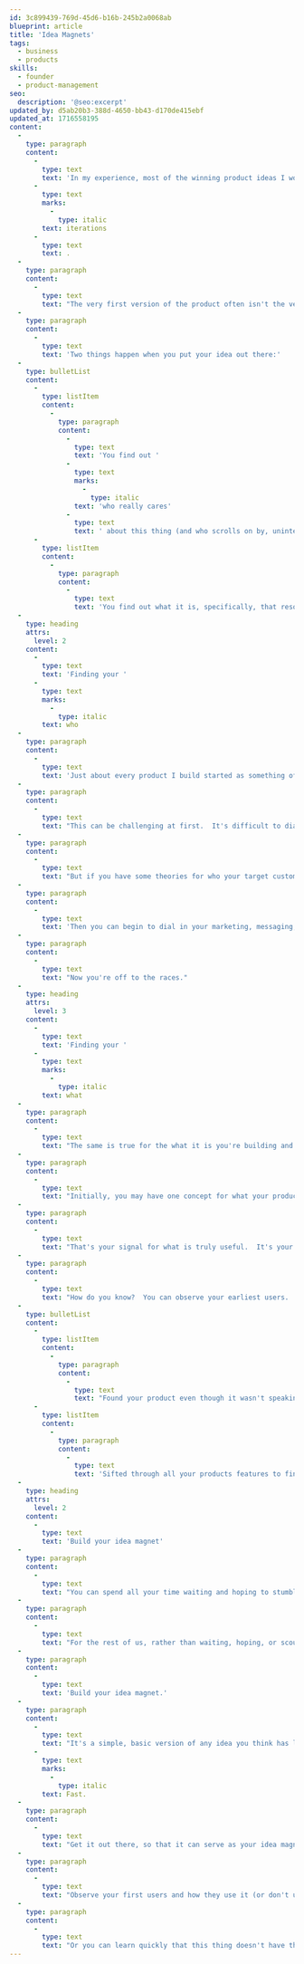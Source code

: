 ```yaml
---
id: 3c899439-769d-45d6-b16b-245b2a0068ab
blueprint: article
title: 'Idea Magnets'
tags:
  - business
  - products
skills:
  - founder
  - product-management
seo:
  description: '@seo:excerpt'
updated_by: d5ab20b3-388d-4650-bb43-d170de415ebf
updated_at: 1716558195
content:
  -
    type: paragraph
    content:
      -
        type: text
        text: 'In my experience, most of the winning product ideas I worked on, or seen others build into successful businesses were '
      -
        type: text
        marks:
          -
            type: italic
        text: iterations
      -
        type: text
        text: .
  -
    type: paragraph
    content:
      -
        type: text
        text: "The very first version of the product often isn't the version that ends up gaining traction.  But you can't arrive at the winning version unless you put that first version out—quickly."
  -
    type: paragraph
    content:
      -
        type: text
        text: 'Two things happen when you put your idea out there:'
  -
    type: bulletList
    content:
      -
        type: listItem
        content:
          -
            type: paragraph
            content:
              -
                type: text
                text: 'You find out '
              -
                type: text
                marks:
                  -
                    type: italic
                text: 'who really cares'
              -
                type: text
                text: ' about this thing (and who scrolls on by, uninterested).'
      -
        type: listItem
        content:
          -
            type: paragraph
            content:
              -
                type: text
                text: 'You find out what it is, specifically, that resonates most (and why).'
  -
    type: heading
    attrs:
      level: 2
    content:
      -
        type: text
        text: 'Finding your '
      -
        type: text
        marks:
          -
            type: italic
        text: who
  -
    type: paragraph
    content:
      -
        type: text
        text: 'Just about every product I build started as something offered to a wide swath of people.  '
  -
    type: paragraph
    content:
      -
        type: text
        text: "This can be challenging at first.  It's difficult to dial in your marketing copy to speak the language of one specific target customer if you don't know who that target customer is yet."
  -
    type: paragraph
    content:
      -
        type: text
        text: "But if you have some theories for who your target customer could potentially be, you can find ways to get your initial version in front of them to guauge their reaction.  Eventually, you'll be able to prove or disprove interest from each group until you find one who seems to resonate more than most."
  -
    type: paragraph
    content:
      -
        type: text
        text: 'Then you can begin to dial in your marketing, messaging, and your product to speak and serve the needs of this particular customer.'
  -
    type: paragraph
    content:
      -
        type: text
        text: "Now you're off to the races."
  -
    type: heading
    attrs:
      level: 3
    content:
      -
        type: text
        text: 'Finding your '
      -
        type: text
        marks:
          -
            type: italic
        text: what
  -
    type: paragraph
    content:
      -
        type: text
        text: "The same is true for the what it is you're building and solving for."
  -
    type: paragraph
    content:
      -
        type: text
        text: "Initially, you may have one concept for what your product does and the features that make up its solution.  But soon enough, you'll find that only a fraction of what you're offering is actually used by customers."
  -
    type: paragraph
    content:
      -
        type: text
        text: "That's your signal for what is truly useful.  It's your inroad toward understanding what the underlying problem is that's most painful and worth solving.  "
  -
    type: paragraph
    content:
      -
        type: text
        text: "How do you know?  You can observe your earliest users.  They're the ones who:"
  -
    type: bulletList
    content:
      -
        type: listItem
        content:
          -
            type: paragraph
            content:
              -
                type: text
                text: "Found your product even though it wasn't speaking to them perfectly."
      -
        type: listItem
        content:
          -
            type: paragraph
            content:
              -
                type: text
                text: 'Sifted through all your products features to find the one or two that actually solve their problem.'
  -
    type: heading
    attrs:
      level: 2
    content:
      -
        type: text
        text: 'Build your idea magnet'
  -
    type: paragraph
    content:
      -
        type: text
        text: "You can spend all your time waiting and hoping to stumble upon the perfect product idea, fully niched down and dialed in right out the gate.  You might even be so lucky!  Maybe your brother-in-law works in a niche industry where you can gain the inside track to a niche problem that's ripe for solving."
  -
    type: paragraph
    content:
      -
        type: text
        text: "For the rest of us, rather than waiting, hoping, or scouring Reddit forums or cold calling small businesses looking for ideas to solve with software, I think there's a much more practical (and modern) approach."
  -
    type: paragraph
    content:
      -
        type: text
        text: 'Build your idea magnet.'
  -
    type: paragraph
    content:
      -
        type: text
        text: "It's a simple, basic version of any idea you think has legs.  Maybe it starts a scratch-your-own-itch.  Maybe it's something you're observing in others behavior.  If you sense there could be something here, I say built it.  "
      -
        type: text
        marks:
          -
            type: italic
        text: Fast.
  -
    type: paragraph
    content:
      -
        type: text
        text: "Get it out there, so that it can serve as your idea magnet.  This won't be your final product.  But it is a product that can lead you to it."
  -
    type: paragraph
    content:
      -
        type: text
        text: "Observe your first users and how they use it (or don't use it), then zero in until you have something that resonates."
  -
    type: paragraph
    content:
      -
        type: text
        text: "Or you can learn quickly that this thing doesn't have the legs you thought it did.  Take what you learned and let help you improve your batting average on the next one."
---
```


